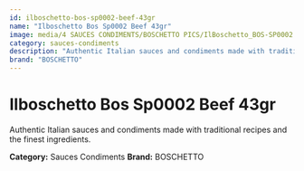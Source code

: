 ```yaml
---
id: ilboschetto-bos-sp0002-beef-43gr
name: "Ilboschetto Bos Sp0002 Beef 43gr"
image: media/4 SAUCES CONDIMENTS/BOSCHETTO PICS/IlBoschetto_BOS-SP0002 Beef 43gr.png
category: sauces-condiments
description: "Authentic Italian sauces and condiments made with traditional recipes and the finest ingredients."
brand: "BOSCHETTO"
---
```


# Ilboschetto Bos Sp0002 Beef 43gr

Authentic Italian sauces and condiments made with traditional recipes and the finest ingredients.

**Category:** Sauces Condiments
**Brand:** BOSCHETTO
